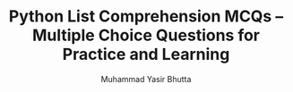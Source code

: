 ---
layout: mcqs
title: "Python List Comprehension MCQs – Multiple Choice Questions for Practice and Learning"
description: Test and improve your understanding of Python dictionaries with these multiple choice questions. Practice key concepts like key-value pairs, dictionary methods, and data manipulation with beginner-friendly MCQs and detailed answers. Ideal for students and Python learners.
keywords: Python dictionaries MCQs, Python dictionary multiple choice questions, Python dictionary quiz, Python dictionary methods, Python key-value pairs, Python programming MCQs, Python dictionary exercises, beginner Python dictionaries, Python coding practice,
author: "Muhammad Yasir Bhutta"
toc: toc/python.html
topic: "list-comprehension"
course: "python"
prev: "/python/docs/list-comprehension/"
show_practice_progress: null
show_mini_project: null
show_toc: true
breadcrumb:
  - title: Home
    url: /
  - title: python
    url: /python/
  - title: Dictionaries
    url: /python/docs/list-comprehension/
---